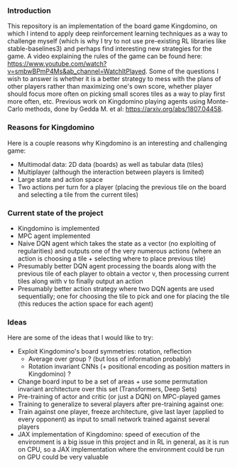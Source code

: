 ### Introduction

This repository is an implementation of the board game Kingdomino, on which I intend to apply deep reinforcement learning techniques as a way to challenge myself (which is why I try to not use pre-existing RL libraries like stable-baselines3) and perhaps find interesting new strategies for the game.
A video explaining the rules of the game can be found here: https://www.youtube.com/watch?v=smbwBPmP4Ms&ab_channel=WatchItPlayed.
Some of the questions I wish to answer is whether it is a better strategy to mess with the plans of other players rather than maximizing one's own score, whether player should focus more often on picking small scores tiles as a way to play first more often, etc.
Previous work on Kingdomino playing agents using Monte-Carlo methods, done by Gedda M. et al: https://arxiv.org/abs/1807.04458.

### Reasons for Kingdomino

Here is a couple reasons why Kingdomino is an interesting and challenging game:

- Multimodal data: 2D data (boards) as well as tabular data (tiles)
- Multiplayer (although the interaction between players is limited)
- Large state and action space
- Two actions per turn for a player (placing the previous tile on the board and selecting a tile from the current tiles)

### Current state of the project

- Kingdomino is implemented
- MPC agent implemented
- Naive DQN agent which takes the state as a vector (no exploiting of regularities) and outputs one of the very numerous actions (where an action is choosing a tile + selecting where to place previous tile)
- Presumably better DQN agent processing the boards along with the previous tile of each player to obtain a vector v, then processing current tiles along with v to finally output an action
- Presumably better action strategy where two DQN agents are used sequentially; one for choosing the tile to pick and one for placing the tile (this reduces the action space for each agent)

### Ideas

Here are some of the ideas that I would like to try:

- Exploit Kingdomino's board symmetries: rotation, reflection
  - Average over group ? (but loss of information probably)
  - Rotation invariant CNNs (+ positional encoding as position matters in Kingdomino) ?
- Change board input to be a set of areas + use some permutation invariant architecture over this set (Transformers, Deep Sets)
- Pre-training of actor and critic (or just a DQN) on MPC-played games
- Training to generalize to several players after pre-training against one:
 - Train against one player, freeze architecture, give last layer (applied to every opponent) as input to small network trained against several players
- JAX implementation of Kingdomino: speed of execution of the environment is a big issue in this project and in RL in general, as it is run on CPU, so a JAX implementation where the environment could be run on GPU could be very valuable

